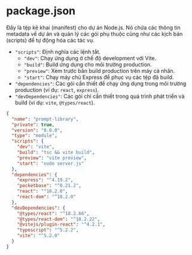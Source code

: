 # package.json

Đây là tệp kê khai (manifest) cho dự án Node.js. Nó chứa các thông tin metadata về dự án và quản lý các gói phụ thuộc cũng như các kịch bản (scripts) để tự động hóa các tác vụ.

-   `"scripts"`: Định nghĩa các lệnh tắt.
    -   `"dev"`: Chạy ứng dụng ở chế độ development với Vite.
    -   `"build"`: Build ứng dụng cho môi trường production.
    -   `"preview"`: Xem trước bản build production trên máy cá nhân.
    -   `"start"`: Chạy máy chủ Express để phục vụ các tệp đã build.
-   `"dependencies"`: Các gói cần thiết để chạy ứng dụng trong môi trường production (ví dụ: `react`, `express`).
-   `"devDependencies"`: Các gói chỉ cần thiết trong quá trình phát triển và build (ví dụ: `vite`, `@types/react`).

```json
{
  "name": "prompt-library",
  "private": true,
  "version": "0.0.0",
  "type": "module",
  "scripts": {
    "dev": "vite",
    "build": "tsc && vite build",
    "preview": "vite preview",
    "start": "node server.js"
  },
  "dependencies": {
    "express": "^4.19.2",
    "pocketbase": "^0.21.2",
    "react": "^18.2.0",
    "react-dom": "^18.2.0"
  },
  "devDependencies": {
    "@types/react": "^18.2.66",
    "@types/react-dom": "^18.2.22",
    "@vitejs/plugin-react": "^4.2.1",
    "typescript": "^5.2.2",
    "vite": "^5.2.0"
  }
}
```
